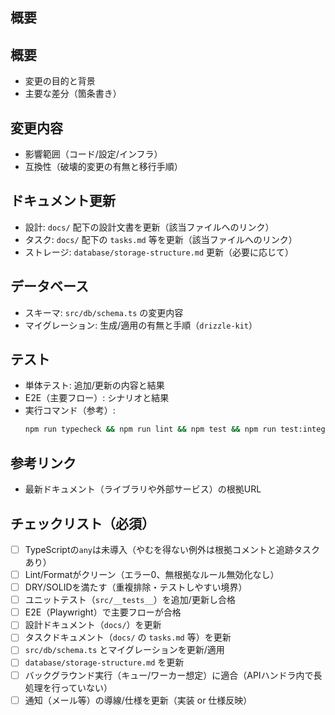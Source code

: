 <!--
タイトルは変更の要約 + 範囲（例: feat(canvas): speech bubble placer の配置最適化）
-->

## 概要
<!--
タイトルは変更の要約 + 範囲（例: feat(canvas): speech bubble placer の配置最適化）
-->

## 概要

- 変更の目的と背景
- 主要な差分（箇条書き）

## 変更内容

- 影響範囲（コード/設定/インフラ）
- 互換性（破壊的変更の有無と移行手順）

## ドキュメント更新

- 設計: `docs/` 配下の設計文書を更新（該当ファイルへのリンク）
- タスク: `docs/` 配下の `tasks.md` 等を更新（該当ファイルへのリンク）
- ストレージ: `database/storage-structure.md` 更新（必要に応じて）

## データベース

- スキーマ: `src/db/schema.ts` の変更内容
- マイグレーション: 生成/適用の有無と手順（`drizzle-kit`）

## テスト

- 単体テスト: 追加/更新の内容と結果
- E2E（主要フロー）: シナリオと結果
- 実行コマンド（参考）:
  ```bash
  npm run typecheck && npm run lint && npm test && npm run test:integration:run
  ```

## 参考リンク

 - 最新ドキュメント（ライブラリや外部サービス）の根拠URL

## チェックリスト（必須）

- [ ] TypeScriptの`any`は未導入（やむを得ない例外は根拠コメントと追跡タスクあり）
- [ ] Lint/Formatがクリーン（エラー0、無根拠なルール無効化なし）
- [ ] DRY/SOLIDを満たす（重複排除・テストしやすい境界）
- [ ] ユニットテスト（`src/__tests__`）を追加/更新し合格
- [ ] E2E（Playwright）で主要フローが合格
- [ ] 設計ドキュメント（`docs/`）を更新
- [ ] タスクドキュメント（`docs/` の `tasks.md` 等）を更新
- [ ] `src/db/schema.ts` とマイグレーションを更新/適用
- [ ] `database/storage-structure.md` を更新
- [ ] バックグラウンド実行（キュー/ワーカー想定）に適合（APIハンドラ内で長処理を行っていない）
- [ ] 通知（メール等）の導線/仕様を更新（実装 or 仕様反映）

<!--
いずれかの項目を満たせない場合は、実装/マージを進めず先に解消してください。
-->

